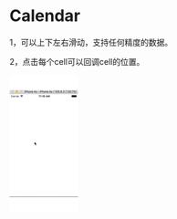 # Calendar

1，可以上下左右滑动，支持任何精度的数据。


2，点击每个cell可以回调cell的位置。

![gif](https://github.com/xiefangzhenz/Calendar/blob/master/日历/图片.gif)
